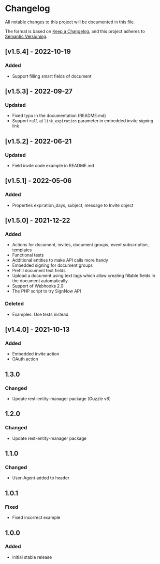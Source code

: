 # Changelog

All notable changes to this project will be documented in this file.

The format is based on [Keep a Changelog](https://keepachangelog.com/en/1.0.0/),
and this project adheres to [Semantic Versioning](https://semver.org/spec/v2.0.0.html).

## [v1.5.4] - 2022-10-19
### Added
- Support filling smart fields of document 

## [v1.5.3] - 2022-09-27
### Updated
- Fixed typo in the documentation (README.md)
- Support `null` at `link_expiration` parameter in embedded invite signing link

## [v1.5.2] - 2022-06-21
### Updated
- Field invite code example in README.md

## [v1.5.1] - 2022-05-06
### Added
- Properties expiration_days, subject, message to Invite object

## [v1.5.0] - 2021-12-22
### Added
- Actions for document, invites, document groups, event subscription, templates
- Functional tests
- Additional entities to make API calls more handy
- Embedded signing for document groups
- Prefill document text fields
- Upload a document using text tags which allow creating fillable fields in the document automatically
- Support of Webhooks 2.0
- The PHP script to try SignNow API

### Deleted
- Examples. Use tests instead.

## [v1.4.0] - 2021-10-13
### Added
- Embedded invite action
- OAuth action

## 1.3.0
### Changed
- Update rest-entity-manager package (Guzzle  v6)

## 1.2.0
### Changed
- Update rest-entity-manager package

## 1.1.0
### Changed
- User-Agent added to header

## 1.0.1
### Fixed
- Fixed incorrect example

## 1.0.0
### Added
- Initial stable release
